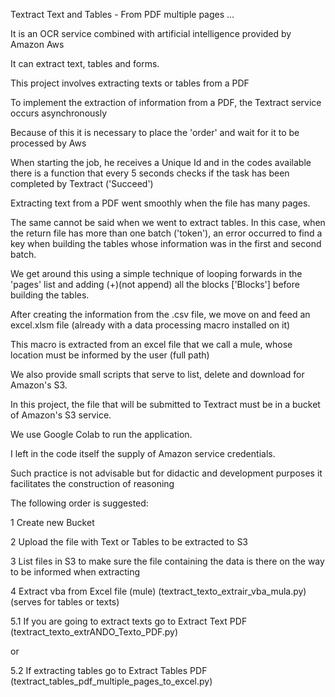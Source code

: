 Textract Text and Tables - From PDF multiple pages ...

It is an OCR service combined with artificial intelligence provided by Amazon Aws

It can extract text, tables and forms.

This project involves extracting texts or tables from a PDF

To implement the extraction of information from a PDF, the Textract service occurs asynchronously

Because of this it is necessary to place the 'order' and wait for it to be processed by Aws

When starting the job, he receives a Unique Id and in the codes available there is a function that every 5 seconds checks if the task has been completed by Textract ('Succeed')

Extracting text from a PDF went smoothly when the file has many pages.

The same cannot be said when we went to extract tables. In this case, when the return file has more than one batch ('token'), an error occurred to find a key when building the tables whose information was in the first and second batch.

We get around this using a simple technique of looping forwards in the 'pages' list and adding (+)(not append) all the blocks ['Blocks'] before building the tables.

After creating the information from the .csv file, we move on and feed an excel.xlsm file (already with a data processing macro installed on it)

This macro is extracted from an excel file that we call a mule, whose location must be informed by the user (full path)

We also provide small scripts that serve to list, delete and download for Amazon's S3.

In this project, the file that will be submitted to Textract must be in a bucket of Amazon's S3 service.

We use Google Colab to run the application.

I left in the code itself the supply of Amazon service credentials.

Such practice is not advisable but for didactic and development purposes it facilitates the construction of reasoning

The following order is suggested:

1 Create new Bucket

2 Upload the file with Text or Tables to be extracted to S3

3 List files in S3 to make sure the file containing the data is there on the way to be informed when extracting

4 Extract vba from Excel file (mule) (textract_texto_extrair_vba_mula.py) (serves for tables or texts)

5.1 If you are going to extract texts go to Extract Text PDF (textract_texto_extrANDO_Texto_PDF.py)

or

5.2 If extracting tables go to Extract Tables PDF (textract_tables_pdf_multiple_pages_to_excel.py)
